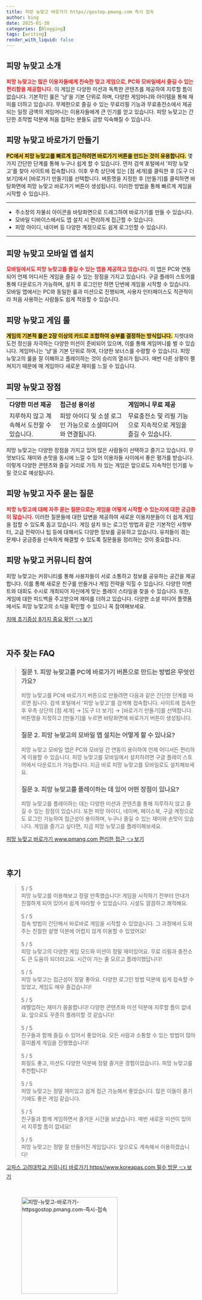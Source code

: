 ```yaml
---
title: 피망 뉴맞고 바로가기 https//gostop.pmang.com 즉시 접속
author: bing
date: 2025-01-30
categories: [Blogging]
tags: [writing]
render_with_liquid: false
---
```



<h2 id='피망-뉴맞고-소개'>피망 뉴맞고 소개</h2>

<p><b><span style="color: #ee2323;">피망 뉴맞고는 많은 이용자들에게 친숙한 맞고 게임으로, PC와 모바일에서 즐길 수 있는 편리함을 제공합니다.</span></b> 이 게임은 다양한 미션과 독특한 콘텐츠를 제공하여 지루할 틈이 없습니다. 기본적인 룰은 '냥'을 기본 단위로 하며, 다양한 게임머니와 아이템을 통해 재미를 더하고 있습니다. 무제한으로 즐길 수 있는 무료리필 기능과 무료충전소에서 제공되는 일정 금액의 게임머니는 이용자들에게 큰 인기를 얻고 있습니다. 피망 뉴맞고는 간단한 조작법 덕분에 처음 접하는 분들도 금방 익숙해질 수 있습니다.</p>

<h2 id='피망-뉴맞고-바로가기-만들기'>피망 뉴맞고 바로가기 만들기</h2>

<p><b><span style="background-color: #ffe066;">PC에서 피망 뉴맞고를 빠르게 접근하려면 바로가기 버튼을 만드는 것이 유용합니다.</span></b> 몇 가지 간단한 단계를 통해 누구나 쉽게 할 수 있습니다. 먼저 검색 포털에서 '피망 뉴맞고'를 찾아 사이트에 접속합니다. 이후 우측 상단에 있는 [점 세개]를 클릭한 후 [도구 더 보기]에서 [바로가기 만들기]를 선택합니다. 버튼명을 지정한 후 [만들기]를 클릭하면 바탕화면에 피망 뉴맞고 바로가기 버튼이 생성됩니다. 이러한 방법을 통해 빠르게 게임을 시작할 수 있습니다.</p>

<hr />

<ul>
    <li>주소창의 자물쇠 아이콘을 바탕화면으로 드래그하여 바로가기를 만들 수 있습니다.</li>
    <li>모바일 디바이스에서도 앱 설치 시 편리하게 접근할 수 있습니다.</li>
    <li>피망 아이디, 네이버 등 다양한 계정으로도 쉽게 로그인할 수 있습니다.</li>
</ul>

<hr />

<h2 id='피망-뉴맞고-모바일-앱-설치'>피망 뉴맞고 모바일 앱 설치</h2>

<p><b><span style="color: #ee2323;">모바일에서도 피망 뉴맞고를 즐길 수 있는 앱을 제공하고 있습니다.</span></b> 이 앱은 PC와 연동되어 언제 어디서든 게임을 즐길 수 있는 장점을 가지고 있습니다. 구글 플레이 스토어를 통해 다운로드가 가능하며, 설치 후 로그인만 하면 단번에 게임을 시작할 수 있습니다. 모바일 앱에서는 PC와 동일한 룰과 미션으로 진행되며, 사용자 인터페이스도 직관적이라 처음 사용하는 사람들도 쉽게 적응할 수 있습니다.</p>

<h2 id='피망-뉴맞고-게임-룰'>피망 뉴맞고 게임 룰</h2>

<p><b><span style="background-color: #ffe066;">게임의 기본적 룰은 2장 이상의 카드로 조합하여 승부를 결정하는 방식입니다.</span></b> 지렛대와 도전 정신을 자극하는 다양한 미션이 준비되어 있으며, 이를 통해 게임머니를 벌 수 있습니다. 게임머니는 '냥'을 기본 단위로 하여, 다양한 보너스를 수령할 수 있습니다. 피망 뉴맞고의 룰을 잘 이해하고 플레이하는 것이 승리의 열쇠가 됩니다. 매번 다른 상황이 펼쳐지기 때문에 매 게임마다 새로운 재미를 느낄 수 있습니다.</p>

<h2 id='피망-뉴맞고-장점'>피망 뉴맞고 장점</h2>

<table>
    <tr>
        <td><b>다양한 미션 제공</b></td>
        <td><b>접근성 용이성</b></td>
        <td><b>게임머니 무료 제공</b></td>
    </tr>
    <tr>
        <td>지루하지 않고 계속해서 도전할 수 있습니다.</td>
        <td>피망 아이디 및 소셜 로그인 가능으로 소셜미디어와 연결됩니다.</td>
        <td>무료충전소 및 리필 기능으로 지속적으로 게임을 즐길 수 있습니다.</td>
    </tr>
</table>

<p>피망 뉴맞고는 다양한 장점을 가지고 있어 많은 사람들이 선택하고 즐기고 있습니다. 무엇보다도 재미와 손맛을 동시에 느낄 수 있어 이용자들 사이에서 좋은 평가를 받습니다. 이렇게 다양한 콘텐츠와 즐길 거리로 가득 차 있는 게임은 앞으로도 지속적인 인기를 누릴 것으로 예상됩니다.</p>

<h2 id='피망-뉴맞고-자주-묻는-질문'>피망 뉴맞고 자주 묻는 질문</h2>

<p><b><span style="color: #ee2323;">피망 뉴맞고에 대해 자주 묻는 질문으로는 게임을 어떻게 시작할 수 있는지에 대한 궁금증이 많습니다.</span></b> 이러한 질문들에 대한 답변을 제공하여 새로운 이용자분들이 더 쉽게 게임을 접할 수 있도록 돕고 있습니다. 게임 설치 또는 로그인 방법과 같은 기본적인 사항부터, 고급 전략이나 팁 등에 대해서도 다양한 정보를 공유하고 있습니다. 유저들이 겪는 문제나 궁금증을 신속하게 해결할 수 있도록 질문들을 정리하는 것이 중요합니다.</p>

<h2 id='피망-뉴맞고-커뮤니티-참여'>피망 뉴맞고 커뮤니티 참여</h2>

<p>피망 뉴맞고는 커뮤니티를 통해 사용자들이 서로 소통하고 정보를 공유하는 공간을 제공합니다. 이를 통해 새로운 친구를 만들거나 게임 전략을 익힐 수 있습니다. 다양한 이벤트와 대회도 수시로 개최되어 자신에게 맞는 플레이 스타일을 찾을 수 있습니다. 또한, 게임에 대한 피드백을 주고받으며 재미를 더하고 있습니다. 다양한 소셜 미디어 플랫폼에서도 피망 뉴맞고의 소식을 확인할 수 있으니 꼭 참여해보세요.</p>


<p><a class="click-button" title="치매 초기증상 8가지 중요 확인" href="https://blackassets.github.io/posts/%EC%B9%98%EB%A7%A4-%EC%B4%88%EA%B8%B0%EC%A6%9D%EC%83%81-8%EA%B0%80%EC%A7%80-%EC%A4%91%EC%9A%94-%ED%99%95%EC%9D%B8/" rel="dofollow">치매 초기증상 8가지 중요 확인 👈 보기</a></p><br>
<h2 id='자주_찾는_FAQ'>자주 찾는 FAQ</h2>
<div itemscope="" itemtype="https://schema.org/FAQPage"> 
<blockquote> 
<div itemscope="" itemprop="mainEntity" itemtype="https://schema.org/Question"> 
<h3 itemprop="name">질문 1. 피망 뉴맞고를 PC에 바로가기 버튼으로 만드는 방법은 무엇인가요?</h3> 
<div itemscope="" itemprop="acceptedAnswer" itemtype="https://schema.org/Answer"> 
<span itemprop="text"> 
<p>피망 뉴맞고를 PC에 바로가기 버튼으로 만들려면 다음과 같은 간단한 단계를 따르면 됩니다. 검색 포털에서 '피망 뉴맞고'를 검색해 접속합니다. 사이트에 접속한 후 우측 상단의 [점 세개] → [도구 더 보기] → [바로가기 만들기]를 선택합니다. 버튼명을 지정하고 [만들기]를 누르면 바탕화면에 바로가기 버튼이 생성됩니다.</p> 
</span> 
</div> 
</div> 

<div itemscope="" itemprop="mainEntity" itemtype="https://schema.org/Question"> 
<h3 itemprop="name">질문 2. 피망 뉴맞고의 모바일 앱 설치는 어떻게 할 수 있나요?</h3> 
<div itemscope="" itemprop="acceptedAnswer" itemtype="https://schema.org/Answer"> 
<span itemprop="text"> 
<p>피망 뉴맞고 모바일 앱은 PC와 모바일 간 연동이 용이하여 언제 어디서든 편리하게 이용할 수 있습니다. 피망 뉴맞고를 모바일에서 설치하려면 구글 플레이 스토어에서 다운로드가 가능합니다. 지금 바로 피망 뉴맞고를 모바일로도 설치해보세요.</p> 
</span> 
</div> 
</div> 

<div itemscope="" itemprop="mainEntity" itemtype="https://schema.org/Question"> 
<h3 itemprop="name">질문 3. 피망 뉴맞고를 플레이하는 데 있어 어떤 장점이 있나요?</h3> 
<div itemscope="" itemprop="acceptedAnswer" itemtype="https://schema.org/Answer"> 
<span itemprop="text"> 
<p>피망 뉴맞고를 플레이하는 데는 다양한 미션과 콘텐츠를 통해 지루하지 않고 즐길 수 있는 장점이 있습니다. 또한 피망 아이디, 네이버, 페이스북, 구글 계정으로도 로그인 가능하여 접근성이 용이하며, 누구나 즐길 수 있는 재미와 손맛이 있습니다. 게임을 즐기고 싶다면, 지금 피망 뉴맞고를 플레이해보세요.</p> 
</span> 
</div> 
</div> 

</blockquote> 
</div>
<p><a class="click-button" title="피망 뉴맞고 바로가기 www.pmang.com 편리한 접근" href="https://blackassets.github.io/posts/%ED%94%BC%EB%A7%9D-%EB%89%B4%EB%A7%9E%EA%B3%A0-%EB%B0%94%EB%A1%9C%EA%B0%80%EA%B8%B0-www.pmang.com-%ED%8E%B8%EB%A6%AC%ED%95%9C-%EC%A0%91%EA%B7%BC/" rel="dofollow">피망 뉴맞고 바로가기 www.pmang.com 편리한 접근 👈 보기</a></p><br>
<h2 id='후기'>후기</h2>
<div itemscope itemtype="https://schema.org/Product">
  <blockquote>
  <div itemprop="review" itemscope itemtype="https://schema.org/Review">
      <div itemprop="reviewRating" itemscope itemtype="https://schema.org/Rating"> <span itemprop="ratingValue">5</span> / <span itemprop="bestRating">5</span> </div>
      <span itemprop="reviewBody">피망 뉴맞고를 이용해보고 정말 만족했습니다! 게임을 시작하기 전부터 안내가 친절하게 되어 있어서 쉽게 따라할 수 있었습니다. 시설도 깔끔하고 쾌적해요.</span>
  </div>
  <br>
  <div itemprop="review" itemscope itemtype="https://schema.org/Review">
      <div itemprop="reviewRating" itemscope itemtype="https://schema.org/Rating"> <span itemprop="ratingValue">5</span> / <span itemprop="bestRating">5</span> </div>
      <span itemprop="reviewBody">접속 방법이 간단해서 바로바로 게임을 시작할 수 있었습니다. 그 과정에서 도와주는 친절한 설명 덕분에 어렵지 않게 이용할 수 있었어요!</span>
  </div>
  <br>
  <div itemprop="review" itemscope itemtype="https://schema.org/Review">
      <div itemprop="reviewRating" itemscope itemtype="https://schema.org/Rating"> <span itemprop="ratingValue">5</span> / <span itemprop="bestRating">5</span> </div>
      <span itemprop="reviewBody">피망 뉴맞고의 다양한 게임 모드와 미션이 정말 재미있어요. 무료 리필과 충전소도 큰 도움이 되더라고요. 시간이 가는 줄 모르고 플레이했답니다!</span>
  </div>
  <br>
  <div itemprop="review" itemscope itemtype="https://schema.org/Review">
      <div itemprop="reviewRating" itemscope itemtype="https://schema.org/Rating"> <span itemprop="ratingValue">5</span> / <span itemprop="bestRating">5</span> </div>
      <span itemprop="reviewBody">피망 뉴맞고는 접근성이 정말 좋아요. 다양한 로그인 방법 덕분에 쉽게 접속할 수 있었고, 게임도 매우 즐겁습니다!</span>
  </div>
  <br>
  <div itemprop="review" itemscope itemtype="https://schema.org/Review">
      <div itemprop="reviewRating" itemscope itemtype="https://schema.org/Rating"> <span itemprop="ratingValue">5</span> / <span itemprop="bestRating">5</span> </div>
      <span itemprop="reviewBody">레벨업하는 재미가 쏠쏠합니다! 다양한 콘텐츠와 미션 덕분에 지루할 틈이 없네요. 앞으로도 꾸준히 플레이할 것 같습니다!</span>
  </div>
  <br>
  <div itemprop="review" itemscope itemtype="https://schema.org/Review">
      <div itemprop="reviewRating" itemscope itemtype="https://schema.org/Rating"> <span itemprop="ratingValue">5</span> / <span itemprop="bestRating">5</span> </div>
      <span itemprop="reviewBody">친구들과 함께 즐길 수 있어서 좋았어요. 모든 사람과 소통할 수 있는 방법이 많아 흥미롭게 게임을 진행했습니다!</span>
  </div>
  <br>
  <div itemprop="review" itemscope itemtype="https://schema.org/Review">
      <div itemprop="reviewRating" itemscope itemtype="https://schema.org/Rating"> <span itemprop="ratingValue">5</span> / <span itemprop="bestRating">5</span> </div>
      <span itemprop="reviewBody">화질도 좋고, 미션도 다양한 덕분에 정말 즐거운 경험이었습니다. 피망 뉴맞고를 추천합니다!</span>
  </div>
  <br>
  <div itemprop="review" itemscope itemtype="https://schema.org/Review">
      <div itemprop="reviewRating" itemscope itemtype="https://schema.org/Rating"> <span itemprop="ratingValue">5</span> / <span itemprop="bestRating">5</span> </div>
      <span itemprop="reviewBody">피망 뉴맞고는 정말 재미있고 쉽게 접근 가능해서 좋았습니다. 많은 이들이 즐기기에도 좋은 게임 같습니다.</span>
  </div>
  <br>
  <div itemprop="review" itemscope itemtype="https://schema.org/Review">
      <div itemprop="reviewRating" itemscope itemtype="https://schema.org/Rating"> <span itemprop="ratingValue">5</span> / <span itemprop="bestRating">5</span> </div>
      <span itemprop="reviewBody">친구들과 함께 게임하면서 즐거운 시간을 보냈습니다. 매번 새로운 미션이 있어서 지루할 틈이 없네요!</span>
  </div>
  <br>
  <div itemprop="review" itemscope itemtype="https://schema.org/Review">
      <div itemprop="reviewRating" itemscope itemtype="https://schema.org/Rating"> <span itemprop="ratingValue">5</span> / <span itemprop="bestRating">5</span> </div>
      <span itemprop="reviewBody">피망 뉴맞고는 정말 잘 만들어진 게임입니다. 앞으로도 계속해서 이용하겠습니다!</span>
  </div>
  </blockquote>
</div>
<p><a class="click-button" title="고파스 고려대학교 커뮤니티 바로가기 https//www.koreapas.com 필수 방문" href="https://blackassets.github.io/posts/%EA%B3%A0%ED%8C%8C%EC%8A%A4-%EA%B3%A0%EB%A0%A4%EB%8C%80%ED%95%99%EA%B5%90-%EC%BB%A4%EB%AE%A4%EB%8B%88%ED%8B%B0-%EB%B0%94%EB%A1%9C%EA%B0%80%EA%B8%B0-httpswww.koreapas.com-%ED%95%84%EC%88%98-%EB%B0%A9%EB%AC%B8/" rel="dofollow">고파스 고려대학교 커뮤니티 바로가기 https//www.koreapas.com 필수 방문 👈 보기</a></p><br>
<figure class="image"><img src="https://blackassets.github.io/assets/img/thumbnail/피망-뉴맞고-바로가기-httpsgostop.pmang.com-즉시-접속.webp" alt="피망-뉴맞고-바로가기-httpsgostop.pmang.com-즉시-접속" width="256" height="256"></figure>